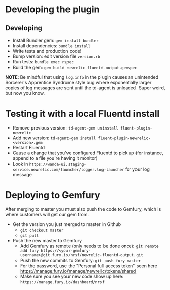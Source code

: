 # Developing the plugin

## Developing

* Install Bundler gem: `gem install bundler`
* Install dependencies: `bundle install`
* Write tests and production code!
* Bump version: edit version file `version.rb`
* Run tests: `bundle exec rspec`
* Build the gem: `gem build newrelic-fluentd-output.gemspec`

**NOTE**: Be mindful that using `log.info` in the plugin causes an unintended Sorcerer's Apprentice Syndrome style bug where exponentially larger copies of log messages are sent until the td-agent is unloaded. Super weird, but now you know.


# Testing it with a local Fluentd install

* Remove previous version: `td-agent-gem uninstall fluent-plugin-newrelic`
* Add new version: `td-agent-gem install fluent-plugin-newrelic-<version>.gem`
* Restart Fluentd
* Cause a change that you've configured Fluentd to pick up (for instance, append to a file you're having it monitor)
* Look in `https://wanda-ui.staging-service.newrelic.com/launcher/logger.log-launcher` for your log message

# Deploying to Gemfury

After merging to master you must also push the code to Gemfury, which is where customers will get our gem from.
* Get the version you just merged to master in Github
  * `git checkout master`
  * `git pull`
* Push the new master to Gemfury
   * Add Gemfury as remote (only needs to be done once): `git remote add fury https://<your-gemfury-username>@git.fury.io/nrsf/newrelic-fluentd-output.git`
   * Push the new commits to Gemfury: `git push fury master`
   * For the password, use the "Personal full access token" seen here https://manage.fury.io/manage/newrelic/tokens/shared
   * Make sure you see your new code show up here: `https://manage.fury.io/dashboard/nrsf`